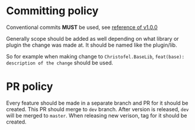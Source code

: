 # Committing policy

Conventional commits **MUST** be used, see [reference of v1.0.0](https://www.conventionalcommits.org/en/v1.0.0/)

Generally scope should be added as well depending on what library or plugin the change was made at.
It should be named like the plugin/lib.

So for example when making change to `Christofel.BaseLib`, `feat(base): description of the change`
should be used.

# PR policy

Every feature should be made in a separate branch and PR for it should be created.
This PR should merge to `dev` branch. After version is released, `dev` will be merged to `master`.
When releasing new verison, tag for it should be created.
